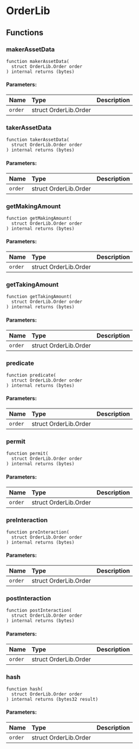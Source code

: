 # OrderLib







## Functions
### makerAssetData
```solidity
function makerAssetData(
  struct OrderLib.Order order
) internal returns (bytes)
```


#### Parameters:
| Name | Type | Description                                                          |
| :--- | :--- | :------------------------------------------------------------------- |
|`order` | struct OrderLib.Order | 


### takerAssetData
```solidity
function takerAssetData(
  struct OrderLib.Order order
) internal returns (bytes)
```


#### Parameters:
| Name | Type | Description                                                          |
| :--- | :--- | :------------------------------------------------------------------- |
|`order` | struct OrderLib.Order | 


### getMakingAmount
```solidity
function getMakingAmount(
  struct OrderLib.Order order
) internal returns (bytes)
```


#### Parameters:
| Name | Type | Description                                                          |
| :--- | :--- | :------------------------------------------------------------------- |
|`order` | struct OrderLib.Order | 


### getTakingAmount
```solidity
function getTakingAmount(
  struct OrderLib.Order order
) internal returns (bytes)
```


#### Parameters:
| Name | Type | Description                                                          |
| :--- | :--- | :------------------------------------------------------------------- |
|`order` | struct OrderLib.Order | 


### predicate
```solidity
function predicate(
  struct OrderLib.Order order
) internal returns (bytes)
```


#### Parameters:
| Name | Type | Description                                                          |
| :--- | :--- | :------------------------------------------------------------------- |
|`order` | struct OrderLib.Order | 


### permit
```solidity
function permit(
  struct OrderLib.Order order
) internal returns (bytes)
```


#### Parameters:
| Name | Type | Description                                                          |
| :--- | :--- | :------------------------------------------------------------------- |
|`order` | struct OrderLib.Order | 


### preInteraction
```solidity
function preInteraction(
  struct OrderLib.Order order
) internal returns (bytes)
```


#### Parameters:
| Name | Type | Description                                                          |
| :--- | :--- | :------------------------------------------------------------------- |
|`order` | struct OrderLib.Order | 


### postInteraction
```solidity
function postInteraction(
  struct OrderLib.Order order
) internal returns (bytes)
```


#### Parameters:
| Name | Type | Description                                                          |
| :--- | :--- | :------------------------------------------------------------------- |
|`order` | struct OrderLib.Order | 


### hash
```solidity
function hash(
  struct OrderLib.Order order
) internal returns (bytes32 result)
```


#### Parameters:
| Name | Type | Description                                                          |
| :--- | :--- | :------------------------------------------------------------------- |
|`order` | struct OrderLib.Order | 


